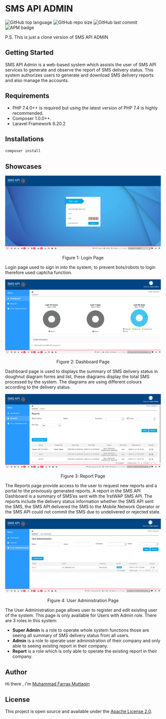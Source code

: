 # SMS API ADMIN

<img alt="GitHub top language" src="https://img.shields.io/github/languages/top/farrasmuttaqin/sms-api-admin-clone">  <img alt="GitHub repo size" src="https://img.shields.io/github/repo-size/farrasmuttaqin/sms-api-admin-clone">  <img alt="GitHub last commit" src="https://img.shields.io/github/last-commit/farrasmuttaqin/sms-api-admin-clone">  <img alt="APM badge" src="https://img.shields.io/badge/license-Apache-blue">

P.S. This is just a clone version of SMS API ADMIN 

## Getting Started
SMS API Admin is a web-based system which assists the user of SMS API services to generate and observe the report of SMS delivery status. This system authorizes users to generate and download SMS delivery reports and also manage the accounts.

## Requirements
* PHP 7.4.0++ is required but using the latest version of PHP 7.4 is highly recommended.
* Composer 1.0.0++.
* Laravel Framework 6.20.2

## Installations
```bash
composer install
```

## Showcases

![Login Page](https://raw.githubusercontent.com/farrasmuttaqin/sms-api-dashboard-clone/Task-2-First_time_push_sms_api_dashboard/screenshoot/login.png)
<p align="center">Figure 1: Login Page</p>

Login page used to sign in into the system, to prevent bots/robots to login therefore used captcha function.

![Dashboard Page](https://raw.githubusercontent.com/farrasmuttaqin/sms-api-dashboard-clone/Task-2-First_time_push_sms_api_dashboard/screenshoot/dashboard.png)
<p align="center">Figure 2: Dashboard Page</p>

Dashboard page is used to displays the summary of SMS delivery status in doughnut diagram forms and list, these diagrams display the total SMS processed by the system. The diagrams are using different colours according to the delivery status.

![Reports Page](https://raw.githubusercontent.com/farrasmuttaqin/sms-api-dashboard-clone/Task-2-First_time_push_sms_api_dashboard/screenshoot/report.png)
<p align="center">Figure 3: Report Page</p>

The Reports page provide access to the user to request new reports and a portal to the previously generated reports. A report in the SMS API Dashboard is a summary of SMS’es sent with the 1rstWAP  SMS API. The reports include the delivery status information whether the SMS API sent the SMS, the SMS API delivered the SMS to the Mobile Network Operator or the SMS API could not commit the SMS due to undelivered or rejected state.

![User Administration Page](https://raw.githubusercontent.com/farrasmuttaqin/sms-api-dashboard-clone/Task-2-First_time_push_sms_api_dashboard/screenshoot/user_administration.png)
<p align="center">Figure 4: User Administration Page</p>

The User Administration page allows user to register and edit existing user of the system. This page is only available for Users with Admin role. There are 3 roles in this system:
- **Super Admin** is a role to operate whole system functions those are seeing all summary of SMS delivery status from all users.
- **Admin** is a role to operate user administration of their company and only able to seeing existing report in their company.
- **Report** is a role which is only able to operate the existing report in their company.

## Author
Hi there , i'm <a href="https://github.com/farrasmuttaqin/"> Muhammad Farras Muttaqin </a>

## License
This project is open source and available under the <a href="https://github.com/farrasmuttaqin/sms-api-dashboard-clone/blob/main/LICENSE">Apache License 2.0</a>.